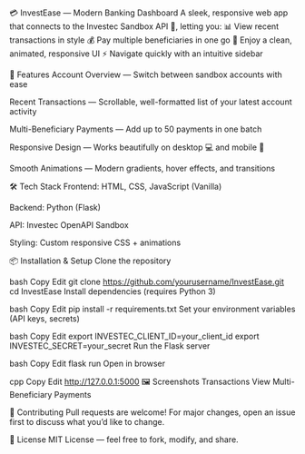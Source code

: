 💳 InvestEase — Modern Banking Dashboard
A sleek, responsive web app that connects to the Investec Sandbox API 🏦, letting you:
📊 View recent transactions in style
💰 Pay multiple beneficiaries in one go
🎨 Enjoy a clean, animated, responsive UI
⚡ Navigate quickly with an intuitive sidebar

🚀 Features
Account Overview — Switch between sandbox accounts with ease

Recent Transactions — Scrollable, well-formatted list of your latest account activity

Multi-Beneficiary Payments — Add up to 50 payments in one batch

Responsive Design — Works beautifully on desktop 💻 and mobile 📱

Smooth Animations — Modern gradients, hover effects, and transitions

🛠 Tech Stack
Frontend: HTML, CSS, JavaScript (Vanilla)

Backend: Python (Flask)

API: Investec OpenAPI Sandbox

Styling: Custom responsive CSS + animations

📦 Installation & Setup
Clone the repository

bash
Copy
Edit
git clone https://github.com/yourusername/InvestEase.git
cd InvestEase
Install dependencies (requires Python 3)

bash
Copy
Edit
pip install -r requirements.txt
Set your environment variables (API keys, secrets)

bash
Copy
Edit
export INVESTEC_CLIENT_ID=your_client_id
export INVESTEC_SECRET=your_secret
Run the Flask server

bash
Copy
Edit
flask run
Open in browser

cpp
Copy
Edit
http://127.0.0.1:5000
🖼 Screenshots
Transactions View	Multi-Beneficiary Payments

🤝 Contributing
Pull requests are welcome! For major changes, open an issue first to discuss what you’d like to change.

📜 License
MIT License — feel free to fork, modify, and share.
